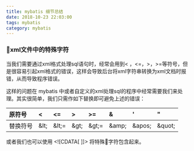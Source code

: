 ```yaml
---
title: mybatis 细节总结
date: 2018-10-23 22:03:00
tags: mybatis
category: mybatis
---
```


### xml文件中的特殊字符
当我们需要通过xml格式处理sql语句时，经常会用到< ，<=，>，>=等符号，但是很容易引起xml格式的错误，这样会导致后台将xml字符串转换为xml文档时报错，从而导致程序错误。

这样的问题在 mybatis 中或者自定义的xml处理sql的程序中经常需要我们来处理。其实很简单，我们只需作如下替换即可避免上述的错误：

| 原符号| < | <= | > | >= | & | ' | " |
| :------| :------|:------|:------|:------|:------|:------|:------|
| 替换符号 | \&lt; | \&lt;= | \&gt; | \&gt;= | \&amp; | \&apos;| \&quot;|

或者我们也可以使用 \<![CDATA[   ]]> 将特殊字符包含起来。
